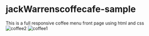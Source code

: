 # jackWarrenscoffecafe-sample
This is a full responsive  coffee menu front page using html and css
![coffee2](https://user-images.githubusercontent.com/91588670/178144590-226bce1e-73ac-4aff-a34b-cb2105063fa6.PNG)
![coffee1](https://user-images.githubusercontent.com/91588670/178144592-dbc1722b-b400-410a-8bcf-af1a2f53b5e4.PNG)
